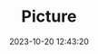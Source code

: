 ---
weight: 1
images:
- /images/edited/174.jpeg
title: Picture
date: 2023-10-20 12:43:20
tags: [luminarneo,work,ilce7m3,dog,animals]
---